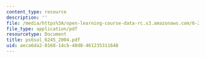 ```yaml
---
content_type: resource
description: ''
file: /media/https%3A/open-learning-course-data-rc.s3.amazonaws.com/6-245-multivariable-control-systems-spring-2004/aeca6da2016814cb48d8461235311648_ps6sol_6245_2004.pdf
file_type: application/pdf
resourcetype: Document
title: ps6sol_6245_2004.pdf
uid: aeca6da2-0168-14cb-48d8-461235311648
---
```

